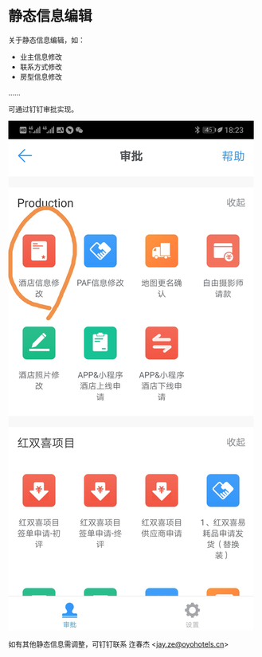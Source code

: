 # 静态信息编辑

关于静态信息编辑，如：

* 业主信息修改
* 联系方式修改
* 房型信息修改

……

可通过钉钉审批实现。

![](../.gitbook/assets/image%20%28268%29.png)

如有其他静态信息需调整，可钉钉联系 迮春杰 &lt;jay.ze@oyohotels.cn&gt;

